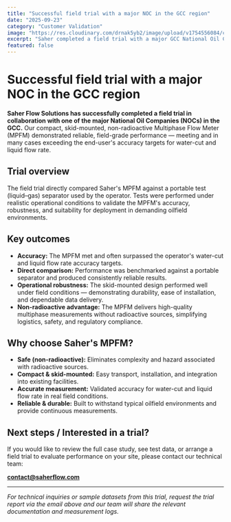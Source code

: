 ```yaml
---
title: "Successful field trial with a major NOC in the GCC region"
date: "2025-09-23"
category: "Customer Validation"
image: "https://res.cloudinary.com/drnak5yb2/image/upload/v1754556084/combined-enhanced_image-1024x591_pkpnc5.png"
excerpt: "Saher completed a field trial with a major GCC National Oil Company — our compact skid-mounted, non-radioactive MPFM met and exceeded accuracy targets for water-cut and liquid flow rate under field conditions."
featured: false
---
```


# Successful field trial with a major NOC in the GCC region

**Saher Flow Solutions has successfully completed a field trial in collaboration with one of the major National Oil Companies (NOCs) in the GCC.** Our compact, skid-mounted, non-radioactive Multiphase Flow Meter (MPFM) demonstrated reliable, field-grade performance — meeting and in many cases exceeding the end-user's accuracy targets for water-cut and liquid flow rate.

## Trial overview

The field trial directly compared Saher's MPFM against a portable test (liquid–gas) separator used by the operator. Tests were performed under realistic operational conditions to validate the MPFM's accuracy, robustness, and suitability for deployment in demanding oilfield environments.

## Key outcomes

- **Accuracy:** The MPFM met and often surpassed the operator's water-cut and liquid flow rate accuracy targets.  
- **Direct comparison:** Performance was benchmarked against a portable separator and produced consistently reliable results.  
- **Operational robustness:** The skid-mounted design performed well under field conditions — demonstrating durability, ease of installation, and dependable data delivery.  
- **Non-radioactive advantage:** The MPFM delivers high-quality multiphase measurements without radioactive sources, simplifying logistics, safety, and regulatory compliance.

## Why choose Saher's MPFM?

- **Safe (non-radioactive):** Eliminates complexity and hazard associated with radioactive sources.  
- **Compact & skid-mounted:** Easy transport, installation, and integration into existing facilities.  
- **Accurate measurement:** Validated accuracy for water-cut and liquid flow rate in real field conditions.  
- **Reliable & durable:** Built to withstand typical oilfield environments and provide continuous measurements.

## Next steps / Interested in a trial?

If you would like to review the full case study, see test data, or arrange a field trial to evaluate performance on your site, please contact our technical team:

**contact@saherflow.com**

---

*For technical inquiries or sample datasets from this trial, request the trial report via the email above and our team will share the relevant documentation and measurement logs.*